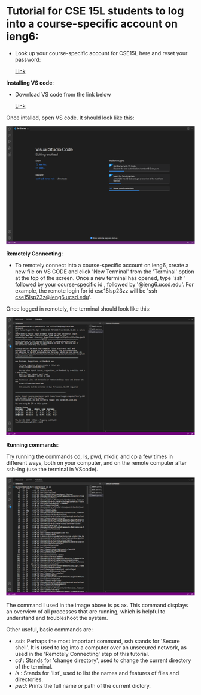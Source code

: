 # **Tutorial for CSE 15L students to log into a course-specific account on ieng6**:
    
* Look up your course-specific account for CSE15L here and reset your password:

   [Link](https://sdacs.ucsd.edu/~icc/index.php)

 **Installing VS code**:
  
 * Download VS code from the link below
 
   [Link](https://code.visualstudio.com/download)
  
  Once intalled, open VS code. It should look like this:
  
  ![Image](VSCODE.png)
  
  __Remotely Connecting__:
  
  * To remotely connect into a course-specific account on ieng6, create a new file on VS CODE and click 'New Terminal' from the 'Terminal' option at the top of the screen. Once a new terminal has opened, type 'ssh ' followed by your course-specific id , followed by '@ieng6.ucsd.edu'.
  For example, the remote login for id cse15lsp23zz will be 'ssh cse15lsp23z@ieng6.ucsd.edu'.
  
  Once logged in remotely, the terminal should look like this:
  
  ![Image](RemoteLogin.png)
  
  __Running commands__:
  
  Try running the commands cd, ls, pwd, mkdir, and cp a few times in different ways, both on your computer, and on the remote computer after ssh-ing (use the terminal in VScode).
  
  ![Image](Commands.png)
  
 The command I used in the image above is ps ax. This command displays an overview of all processes that are running, which is helpful to understand and troubleshoot the system.
 
 Other useful, basic commands are:

 * _ssh_: Perhaps the most important command, ssh stands for 'Secure shell'. It is used to log into a computer over an unsecured network, as used in the 'Remotely Connecting' step of this tutorial.
 *  *cd* : Stands for 'change directory', used to change the current directory of the terminal. 
 *  _ls_ : Stands for 'list', used to list the names and features of files and directories.
 *  _pwd_: Prints the full name or path of the current dictory.
 
  
